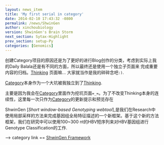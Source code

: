 ```yaml
---
layout: news_item
title: 'My first serial in category'
date: 2014-02-10 17:43:32 -0800
permalink: /news/ShwinGen
author: xinchoubiology
version: ShwinGen's Brain Storm
next_section: Sytax-Highlight
prev_section: setup-Py
categories: [Genomics]
---
```


创建Category项目的原因还是为了更好的进行Blog创作的分类，考虑到实际上我的Daily Balala还是有不同的方面，所以最终还是使用一个独立子页面来
完成重要内容的归档。<a href="http://xinchoubiology.github.io/macroEnsemble/news/">Thinking</a> 页面嘛... 大家就当作是我的碎碎念吧`:)`.
<!-- more -->


<div>
<a href="http://xinchoubiology.github.io/macroEnsemble/docs/home/">Category</a>本身作为一个大坑被我独立到了<a href="http://xinchoubiology.github.io/macroEnsemble/news/">Thinking</a>.
</div>

主要是因为我会在<a href="http://xinchoubiology.github.io/macroEnsemble/docs/home/">Category</a>里面作为挖坑页面`=_=`。为了不改变Thinking本身的连续性，这里每一次只作为<a href="http://xinchoubiology.github.io/macroEnsemble/docs/home/">Category</a>的更新提示和预览存在


ShwinGen [*Short window-based Genotyping webtool*],是我们在Research中使用局部采样的方法来完成基因组全局特征描述的一个新框架。基于这个新的方法框架，我们在研究中可以使用100~300 nt的HBV短序列来对HBV基因组进行Genotype Classification的工作.

--> category link == <a href="http://xinchoubiology.github.io/macroEnsemble/docs/masterdissertation/">ShwinGen Framework</a>
